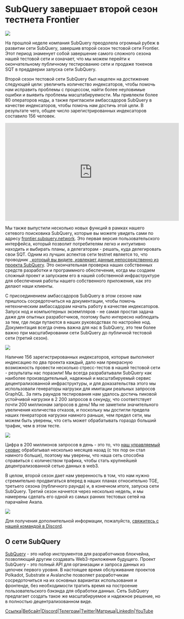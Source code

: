# SubQuery завершает второй сезон тестнета Frontier

![](https://miro.medium.com/max/1400/1*kXtqTMe8HlsI6BZ98o86pA.png)

На прошлой неделе компания SubQuery преодолела огромный рубеж в развитии сети SubQuery, завершив второй сезон тестовой сети Frontier. Этот период знаменует собой завершение самого сложного сезона нашей тестовой сети и означает, что мы можем перейти к окончательному публичному тестированию сети и продаже токенов SQT в преддверии запуска сети SubQuery.

Второй сезон тестовой сети SubQuery был нацелен на достижение следующей цели: увеличить количество индексаторов, чтобы помочь нам исправить проблемы с процессом, найти более неуловимые ошибки и выявить проблемы масштабируемости. Мы привлекли более 80 операторов ноды, а также пригласили амбассадоров SubQuery в качестве индексаторов, чтобы помочь нам достичь этой цели. В результате чего, общее число зарегистрированных индексаторов составило 156 человек.

<iframe width="560" height="315" src="https://www.youtube.com/embed/6fBqDRcedIU" title="Видеоплеер YouTube" frameborder="0" allow="accelerometer; autoplay; clipboard-write; encrypted-media; gyroscope; picture-in-picture" allowfullscreen></iframe>

Мы также выпустили несколько новых функций в рамках нашего сетевого поисковика SubQuery, которые вы можете увидеть сами по адресу [frontier.subquery.network](https://frontier.subquery.network/). Это первая версия пользовательского интерфейса, который позволит потребителям легко и интуитивно находить и выбирать планы, а делегаторам - решать, куда делегировать свои SQT. Одним из лучших аспектов сети testnet является то, что проводник [, который вы видите, извлекает данные непосредственно из проекта SubQuery](https://explorer.subquery.network/subquery/subquery/subquery-network-query-registry). Это окончательная проверка наших собственных средств разработки и программного обеспечения, когда мы создаем сложный проект и запускаем его в нашей собственной инфраструктуре для обеспечения работы нашего собственного приложения, как это делают наши клиенты.

С присоединением амбассадоров SubQuery в этом сезоне нам пришлось сосредоточиться на документации, чтобы помочь нетехническим амбассадорам начать работу в качестве индексаторов. Запуск нод и компьютерных экземпляров - не самая простая задача даже для опытных разработчиков, поэтому было интересно наблюдать за тем, где люди путаются в наших руководствах по настройке нод. Документация всегда очень важна для нас в SubQuery, это тем более важно при масштабировании сети SubQuery до публичной тестовой сети (третий сезон).

![](https://miro.medium.com/max/1400/1*tbjBhu9ZIlPObx0FCTURAw.png)

Наличие 156 зарегистрированных индексаторов, которые выполняют индексацию по два проекта каждый, дало нам прекрасную возможность провести несколько стресс-тестов в нашей тестовой сети - результаты нас поразили! Мы всегда разрабатывали SubQuery как наиболее производительный, надежный и масштабируемый сервис децентрализованной инфраструктуры, и для доказательства этого мы использовали генераторы нагрузки для имитации реальных запросов GraphQL. За пять раундов тестирования нам удалось достичь пиковой устойчивой нагрузки в 2 200 запросов в секунду, что соответствует почти 200 миллионам запросов в день! Мы не заметили значительного увеличения количества отказов, и поскольку мы достигли предела наших генераторов нагрузки намного раньше, чем предел сети, мы можем быть уверены, что сеть может обрабатывать гораздо больший трафик, чем в этом тесте.

![](https://miro.medium.com/max/1400/0*6IwiiZtVBsdkN5m2)

Цифра в 200 миллионов запросов в день - это то, что [наш управляемый сервис](https://subquery.network/managedservices) обрабатывал несколько месяцев назад (с тех пор он стал намного больше), поэтому мы уверены, что наша сеть способна справиться с количеством трафика, чтобы стать крупнейшей децентрализованной сетью данных в web3.

В целом, второй сезон дает нам уверенность в том, что нам нужно стремительно продвигаться вперед в наших планах относительно TGE, третьего сезона (публичного раунда) и, в конечном итоге, запуска сети SubQuery. Третий сезон начнется через несколько недель, и мы намерены сделать его одной из самых ранних тестовых сетей на парачайне Акала.

![](https://miro.medium.com/max/1400/0*v0HJOJxr4mphJ5dy)

Для получения дополнительной информации, пожалуйста, [свяжитесь с нашей командой в Discord](https://discord.com/invite/subquery).

## О сети SubQuery

[SubQuery](https://subquery.network/) - это набор инструментов для разработчиков блокчейна, позволяющий другим создавать Web3-приложения будущего. Проект SubQuery - это полный API для организации и запроса данных из цепочек первого уровня. В настоящее время обслуживание проектов Polkadot, Substrate и Avalanche позволяет разработчикам сосредоточиться на их основных вариантах использования и фронтенде, без необходимости тратить время на построение пользовательского бэкэнда для обработки данных. Сеть SubQuery предлагает создать такое же масштабируемое и надежное решение, но в полностью децентрализованном виде.

​​​[Ссылка](https://linktr.ee/subquerynetwork)|[Вебсайт](https://subquery.network/)|[Discord](https://discord.com/invite/78zg8aBSMG)|[Телеграм](https://t.me/subquerynetwork)|[Twitter](https://twitter.com/subquerynetwork)|[Матрица](https://matrix.to/#/#subquery:matrix.org)|[LinkedIn](https://www.linkedin.com/company/subquery)|[YouTube](https://www.youtube.com/channel/UCi1a6NUUjegcLHDFLr7CqLw)
